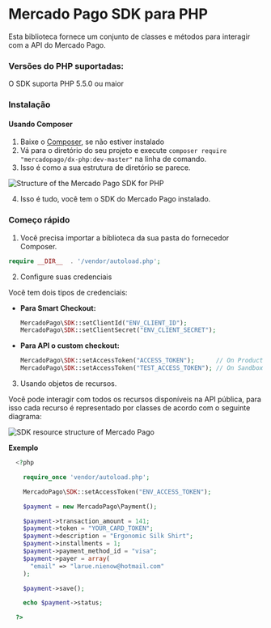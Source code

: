 # Mercado Pago SDK para PHP

Esta biblioteca fornece um conjunto de classes e métodos para interagir com a API do Mercado Pago.

### Versões do PHP suportadas:

O SDK suporta PHP 5.5.0 ou maior

### Instalação

#### Usando Composer

1. Baixe o [Composer](https://getcomposer.org/download/), se não estiver instalado
2. Vá para o diretório do seu projeto e execute `composer require "mercadopago/dx-php:dev-master"` na linha de comando.
3. Isso é como a sua estrutura de diretório se parece.

![Structure of the Mercado Pago SDK for PHP](https://user-images.githubusercontent.com/864790/34394635-44f7745a-eb39-11e7-981d-77cf759cf05f.png)

4. Isso é tudo, você tem o SDK do Mercado Pago instalado.

### Começo rápido

1. Você precisa importar a biblioteca da sua pasta do fornecedor Composer.

  ```php
  require __DIR__  . '/vendor/autoload.php';
  ```

2. Configure suas credenciais

  Você tem dois tipos de credenciais:

  * **Para Smart Checkout:**
    ```php
    MercadoPago\SDK::setClientId("ENV_CLIENT_ID");
    MercadoPago\SDK::setClientSecret("ENV_CLIENT_SECRET");
    ```

  * **Para API o custom checkout:**
    ```php
    MercadoPago\SDK::setAccessToken("ACCESS_TOKEN");      // On Production
    MercadoPago\SDK::setAccessToken("TEST_ACCESS_TOKEN"); // On Sandbox
    ```

3. Usando objetos de recursos.

  Você pode interagir com todos os recursos disponíveis na API pública, para isso cada recurso é representado por classes de acordo com o seguinte diagrama:

  ![SDK resource structure of Mercado Pago](https://user-images.githubusercontent.com/864790/34393059-9acad058-eb2e-11e7-9987-494eaf19d109.png)

  **Exemplo**

```php
  <?php

    require_once 'vendor/autoload.php';

    MercadoPago\SDK::setAccessToken("ENV_ACCESS_TOKEN");

    $payment = new MercadoPago\Payment();

    $payment->transaction_amount = 141;
    $payment->token = "YOUR_CARD_TOKEN";
    $payment->description = "Ergonomic Silk Shirt";
    $payment->installments = 1;
    $payment->payment_method_id = "visa";
    $payment->payer = array(
      "email" => "larue.nienow@hotmail.com"
    );

    $payment->save();

    echo $payment->status;

  ?>
```
